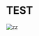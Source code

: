 # TEST
![zz](https://dreamru.gay/d/5T%E2%91%A1/image/QQ%E5%9B%BE%E7%89%8720221017175401.jpg?sign=pHtq_RujwtOA0dDv23XMNSSYh1MvXXHVlmkRJEBxOBo=:0)
